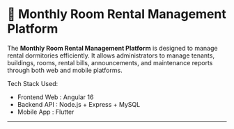 # 🏢 Monthly Room Rental Management Platform

The **Monthly Room Rental Management Platform** is designed to manage rental dormitories efficiently. It allows administrators to manage tenants, buildings, rooms, rental bills, announcements, and maintenance reports through both web and mobile platforms.

Tech Stack Used:
- Frontend Web : Angular 16
- Backend API : Node.js + Express + MySQL
- Mobile App : Flutter

---



